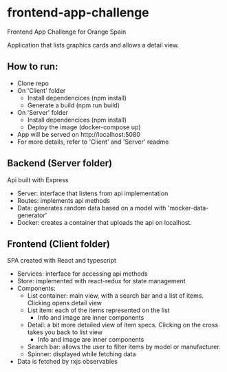 # frontend-app-challenge
Frontend App Challenge for Orange Spain

Application that lists graphics cards and allows a detail view.

## How to run:
- Clone repo
- On 'Client' folder
  - Install dependencices (npm install)
  - Generate a build (npm run build)
- On 'Server' folder
  - Install dependencices (npm install)
  - Deploy the image (docker-compose up)
- App will be served on http://localhost:5080
- For more details, refer to 'Client' and 'Server' readme

## Backend (Server folder)
Api built with Express
- Server: interface that listens from api implementation
- Routes: implements api methods
- Data: generates random data based on a model with 'mocker-data-generator'
- Docker: creates a container that uploads the api on localhost.

## Frontend (Client folder)

SPA created with React and typescript
- Services: interface for accessing api methods
- Store: implemented with react-redux for state management
- Components:
  - List container: main view, with a search bar and a list of items. Clicking opens detail view
  - List item: each of the items represented on the list
    - Info and image are inner components
  - Detail: a bit more detailed view of item specs. Clicking on the cross takes you back to list view
    - Info and image are inner components
  - Search bar: allows the user to filter items by model or manufacturer. 
  - Spinner: displayed while fetching data
- Data is fetched by rxjs observables

